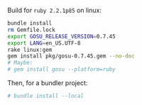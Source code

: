 Build for `ruby 2.2.1p85` on linux:
```bash
bundle install
rm Gemfile.lock
export GOSU_RELEASE_VERSION=0.7.45
export LANG=en_US.UTF-8
rake linux:gem
gem install pkg/gosu-0.7.45.gem --no-doc
# Maybe:
# gem install gosu --platform=ruby
```
Then, for a bundler project:
```bash
# bundle install --local
```
